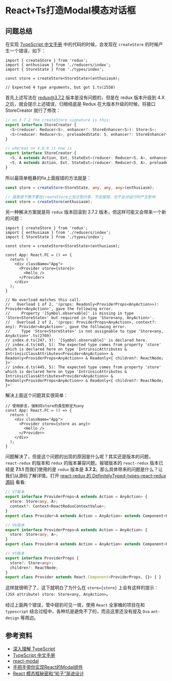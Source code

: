 # React+Ts打造Modal模态对话框

## 问题总结

在实现 [TypeScript 中文手册][2] 中的代码的时候，会发现在 `createStore` 的时候产生一个错误，如下：

``` tsx
import { createStore } from 'redux';
import { enthusiasm } from './reducers/index';
import { StoreState } from './types/index';

const store = createStore<StoreState>(enthusiasm);

// Expected 4 type arguments, but got 1.ts(2558)
```

首先上述写法在 redux@3.7.2 版本是没有问题的，但是在 redux 版本升级到 4.X 之后，就会提示上述错误，归根结底是 Redux 在大版本升级的时候，将接口 StoreCreator 就行了修改：

``` ts
// on 3.7.2 the createStore signature is this:
export interface StoreCreator {
  <S>(reducer: Reducer<S>, enhancer?: StoreEnhancer<S>): Store<S>;
  <S>(reducer: Reducer<S>, preloadedState: S, enhancer?: StoreEnhancer<S>): Store<S>;
}

// whereas on 4.0.0 it now is
export interface StoreCreator {
  <S, A extends Action, Ext, StateExt>(reducer: Reducer<S, A>, enhancer?: StoreEnhancer<Ext, StateExt>): Store<S & StateExt, A> & Ext;
  <S, A extends Action, Ext, StateExt>(reducer: Reducer<S, A>, preloadedState: DeepPartial<S>, enhancer?: StoreEnhancer<Ext>): Store<S & StateExt> & Ext;
}
```

所以最简单粗暴的fix上面报错的方法就是：
``` ts
const store = createStore<StoreState, any, any, any>(enthusiasm);

// 或者就干脆不要在createStore上加泛型约束，不会报错，也不会对运行时产生影响
const store = createStore(enthusiasm);
```

另一种解决方案就是将 `redux` 版本回滚到 3.7.2 版本，但这样可能又会带来一个新的问题：
``` tsx
import { createStore } from 'redux';
import { enthusiasm } from './reducers/index';
import { StoreState } from './types/index';

const store = createStore<StoreState>(enthusiasm);

const App: React.FC = () => {
  return (
    <div className="App">
      <Provider store={store}>
        <Hello />
      </Provider>
    </div>
  );
}

// No overload matches this call.
//   Overload 1 of 2, '(props: Readonly<ProviderProps<AnyAction>>): Provider<AnyAction>', gave the following error.
//     Property '[Symbol.observable]' is missing in type 'Store<StoreState>' but required in type 'Store<any, AnyAction>'.
//   Overload 2 of 2, '(props: ProviderProps<AnyAction>, context?: any): Provider<AnyAction>', gave the following error.
//     Type 'Store<StoreState>' is not assignable to type 'Store<any, AnyAction>'.ts(2769)
// index.d.ts(247, 3): '[Symbol.observable]' is declared here.
// index.d.ts(445, 5): The expected type comes from property 'store' which is declared here on type 'IntrinsicAttributes & IntrinsicClassAttributes<Provider<AnyAction>> & Readonly<ProviderProps<AnyAction>> & Readonly<{ children?: ReactNode; }>'
// index.d.ts(445, 5): The expected type comes from property 'store' which is declared here on type 'IntrinsicAttributes & IntrinsicClassAttributes<Provider<AnyAction>> & Readonly<ProviderProps<AnyAction>> & Readonly<{ children?: ReactNode; }>'
```

解决上面这个问题其实很简单：
``` tsx
// 使用断言，强制将store的类型断定为any
const App: React.FC = () => {
  return (
    <div className="App">
      <Provider store={store as any}>
        <Hello />
      </Provider>
    </div>
  );
}
```

问题解决了，但是这个问题的出现的原因是什么呢？其实还是版本的问题， `react-redux` 的版本和 `redux` 的版本兼容问题。报错版本的 `react-redux` 版本已经是 **7.1.1** 而我们使用的是 `redux` 版本是 **3.7.2**。那么具体带来的问题是什么？让我们从源码了解详情。打开 [react-redux 的 DefinitelyTyped-types-react-redux源码][51] 看看:

``` ts
// V7版本
export interface ProviderProps<A extends Action = AnyAction> {
  store: Store<any, A>;
  context?: Context<ReactReduxContextValue>;
}
export class Provider<A extends Action = AnyAction> extends Component<ProviderProps<A>> { }

// V6版本
export interface ProviderProps<A extends Action = AnyAction> {
  store: Store<any, A>;
}
export class Provider<A extends Action = AnyAction> extends Component<ProviderProps<A>> { }

// V5版本
export interface ProviderProps {
  store?: Store<any>;
  children?: ReactNode;
}
export class Provider extends React.Component<ProviderProps, {}> { }
```

这样就很明了了，这下就明白了为什么在 `store={store}` 上会有这样的提示：`(JSX attribute) store: Store<any, AnyAction>`。

经过上面两个错误，管中窥豹可见一斑，使用 `React` 全家桶的项目在和 `typescript` 结合过程中，各种坑是避免不了的，而且这里还没有提及 `Dva` `ant-design` 等周边。



## 参考资料

* [深入理解 TypeScript][1]
* [TypeScript 中文手册][2]
* [react-modal][3]
* [手把手带你实现React的Modal组件][4]
* [React 模态框秘密和“轮子”渐进设计][5]

[1]: https://jkchao.github.io/typescript-book-chinese/jsx/reactJSX.html
[2]: https://typescript.bootcss.com/tutorials/react.html
[3]: http://reactcommunity.org/react-modal/
[4]: https://juejin.im/post/5c668b22f265da2ddc3c6532
[5]: https://juejin.im/post/59edcd166fb9a045030f4089

[51]: https://github.com/DefinitelyTyped/DefinitelyTyped/tree/master/types/react-redux